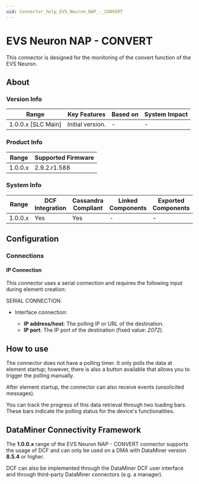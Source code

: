 ```yaml
---
uid: Connector_help_EVS_Neuron_NAP_-_CONVERT
---
```


# EVS Neuron NAP - CONVERT

This connector is designed for the monitoring of the convert function of the EVS Neuron.

## About

### Version Info

| Range                | Key Features     | Based on     | System Impact     |
|----------------------|------------------|--------------|-------------------|
| 1.0.0.x \[SLC Main\] | Initial version. | \-           | \-                |

### Product Info

| Range     | Supported Firmware     |
|-----------|------------------------|
| 1.0.0.x   | 2.9.2.r1.588           |

### System Info

| Range     | DCF Integration     | Cassandra Compliant     | Linked Components     | Exported Components     |
|-----------|---------------------|-------------------------|-----------------------|-------------------------|
| 1.0.0.x   | Yes                 | Yes                     | \-                    | \-                      |

## Configuration

### Connections

#### IP Connection

This connector uses a serial connection and requires the following input during element creation:

SERIAL CONNECTION:

- Interface connection:

  - **IP address/host**: The polling IP or URL of the destination.
  - **IP port**: The IP port of the destination (fixed value: *2072*).

## How to use

The connector does not have a polling timer. It only polls the data at element startup; however, there is also a button available that allows you to trigger the polling manually.

After element startup, the connector can also receive events (unsolicited messages).

You can track the progress of this data retrieval through two loading bars. These bars indicate the polling status for the device's functionalities.

## DataMiner Connectivity Framework

The **1.0.0.x** range of the EVS Neuron NAP - CONVERT connector supports the usage of DCF and can only be used on a DMA with DataMiner version **8.5.4** or higher.

DCF can also be implemented through the DataMiner DCF user interface and through third-party DataMiner connectors (e.g. a manager).
